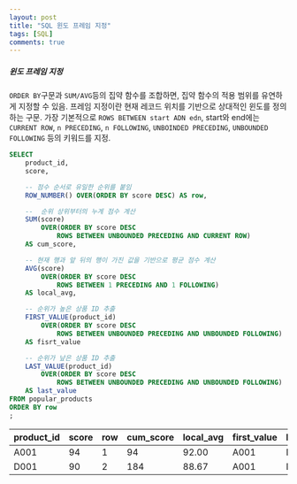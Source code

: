 ```yaml
---
layout: post
title: "SQL 윈도 프레임 지정"
tags: [SQL]
comments: true
---
```


##### 윈도 프레임 지정
`ORDER BY`구문과 `SUM/AVG`등의 집약 함수를 조합하면, 집약 함수의 적용 범위를 유연하게 지정할 수 있음. 프레임 지정이란 현재 레코드 위치를 기반으로 상대적인 윈도를 정의하는 구문. 가장 기본적으로 `ROWS BETWEEN start ADN edn`, start와 end에는 `CURRENT ROW`, `n PRECEDING`, `n FOLLOWING`, `UNBOINDED PRECEDING`, `UNBOUNDED FOLLOWING` 등의 키워드를 지정. 

```sql
SELECT
    product_id,
    score,

    -- 점수 순서로 유일한 순위를 붙임
    ROW_NUMBER() OVER(ORDER BY score DESC) AS row,

    --  순위 상위부터의 누계 점수 계산
    SUM(score)
        OVER(ORDER BY score DESC
            ROWS BETWEEN UNBOUNDED PRECEDING AND CURRENT ROW)
    AS cum_score,

    -- 현재 행과 앞 뒤의 행이 가진 값을 기반으로 평균 점수 계산
    AVG(score)
        OVER(ORDER BY score DESC
            ROWS BETWEEN 1 PRECEDING AND 1 FOLLOWING)
    AS local_avg,

    -- 순위가 높은 상품 ID 추출
    FIRST_VALUE(product_id)
        OVER(ORDER BY score DESC
            ROWS BETWEEN UNBOUNDED PRECEDING AND UNBOUNDED FOLLOWING)
    AS fisrt_value

    -- 순위가 낲은 상품 ID 추출
    LAST_VALUE(product_id)
        OVER(ORDER BY score DESC
            ROWS BETWEEN UNBOUNDED PRECEDING AND UNBOUNDED FOLLOWING)
    AS last_value
FROM popular_products
ORDER BY row
;
```

| product_id | score | row | cum_score | local_avg | first_value | last_value |
|------------|-------|-----|-----------|-----------|-------------|------------|
| A001       | 94    | 1   | 94        | 92.00     | A001        | D004       |
| D001       | 90    | 2   | 184       | 88.67     | A001        | D004       |